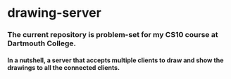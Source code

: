 # drawing-server
### The current repository is problem-set for my CS10 course at Dartmouth College.
#### In a nutshell, a server that accepts multiple clients to draw and show the drawings to all the connected clients.
